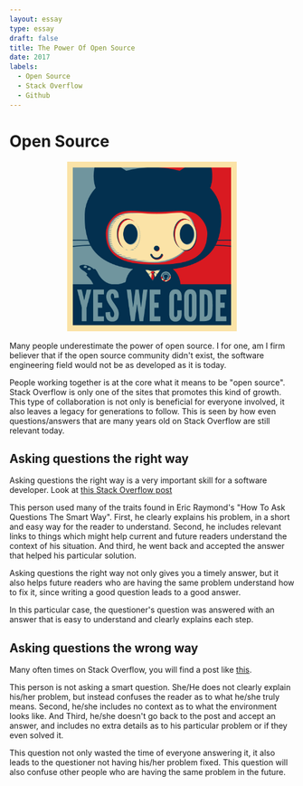 ```yaml
---
layout: essay
type: essay
draft: false
title: The Power Of Open Source
date: 2017
labels:
  - Open Source
  - Stack Overflow
  - Github
---
```


# Open Source

<center>
  <img style="height: 300px;" src="images/baracktocat.jpg"/>
</center>

Many people underestimate the power of open source. I for one, am I firm believer that if the open source community didn't exist, the software engineering field would not be as developed as it is today.

People working together is at the core what it means to be "open source". Stack Overflow is only one of the sites that promotes this kind of growth. This type of collaboration is not only is beneficial for everyone involved, it also leaves a legacy for generations to follow. This is seen by how even questions/answers that are many years old on Stack Overflow are still relevant today. 

## Asking questions the right way

Asking questions the right way is a very important skill for a software developer. Look at [this Stack Overflow post](https://stackoverflow.com/questions/927358/how-to-undo-the-last-commits-in-git)

This person used many of the traits found in Eric Raymond's "How To Ask Questions The Smart Way". 
First, he clearly explains his problem, in a short and easy way for the reader to understand. 
Second, he includes relevant links to things which might help current and future readers understand the context of his situation.
And third, he went back and accepted the answer that helped his particular solution.

Asking questions the right way not only gives you a timely answer, but it also helps future readers who are having the same problem understand how to fix it, since writing a good question leads to a good answer.

In this particular case, the questioner's question was answered with an answer that is easy to understand and clearly explains each step.

## Asking questions the wrong way

Many often times on Stack Overflow, you will find a post like [this](link).

This person is not asking a smart question. She/He does not clearly explain his/her problem, but instead confuses the reader as to what he/she truly means. Second, he/she includes no context as to what the environment looks like. And Third, he/she doesn't go back to the post and accept an answer, and includes no extra details as to his particular problem or if they even solved it.

This question not only wasted the time of everyone answering it, it also leads to the questioner not having his/her problem fixed. This question will also confuse other people who are having the same problem in the future.